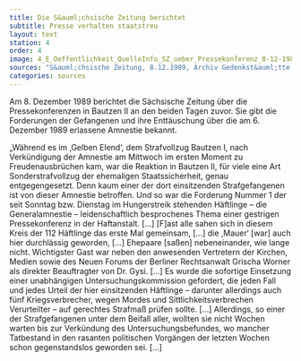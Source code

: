 ```yaml
---
title: Die S&auml;chsische Zeitung berichtet
subtitle: Presse verhalten staatstreu
layout: text
station: 4
order: 4
image: 4_E_Oeffentlichkeit_QuelleInfo_SZ_ueber_Pressekonferenz_8-12-1989
sources: "S&auml;chsische Zeitung, 8.12.1989, Archiv Gedenkst&auml;tte Bautzen"
categories: sources
---
```

Am 8. Dezember 1989 berichtet die S&auml;chsische Zeitung &uuml;ber die Pressekonferenzen in Bautzen II an den beiden Tagen zuvor. Sie gibt die Forderungen der Gefangenen und ihre Entt&auml;uschung &uuml;ber die am 6. Dezember 1989 erlassene Amnestie bekannt. 
 
&bdquo;W&auml;hrend es im &sbquo;Gelben Elend&lsquo;, dem Strafvollzug Bautzen I, nach Verk&uuml;ndigung der Amnestie am Mittwoch im ersten Moment zu Freudenausbr&uuml;chen kam, war die Reaktion in Bautzen II, f&uuml;r viele eine Art Sonderstrafvollzug der ehemaligen Staatssicherheit, genau entgegengesetzt. Denn kaum einer der dort einsitzenden Strafgefangenen ist von dieser Amnestie betroffen. Und so war die Forderung Nummer 1 der seit Sonntag bzw. Dienstag im Hungerstreik stehenden H&auml;ftlinge &ndash; die Generalamnestie &ndash; leidenschaftlich besprochenes Thema einer gestrigen Pressekonferenz in der Haftanstalt. [&hellip;]
[F]ast alle sahen sich in diesem Kreis der 112 H&auml;ftlinge das erste Mal gemeinsam, [&hellip;] die ,Mauer&lsquo; [war] auch hier durchl&auml;ssig geworden, [&hellip;] Ehepaare [sa&szlig;en] nebeneinander, wie lange nicht. Wichtigster Gast war neben den anwesenden Vertretern der Kirchen, Medien sowie des Neuen Forums der Berliner Rechtsanwalt Grischa Worner als direkter Beauftragter von Dr. Gysi. [&hellip;]
Es wurde die sofortige Einsetzung einer unabh&auml;ngigen Untersuchungskommission gefordert, die jeden Fall und jedes Urteil der hier einsitzenden H&auml;ftlinge &ndash; darunter allerdings auch f&uuml;nf Kriegsverbrecher, wegen Mordes und Sittlichkeitsverbrechen Verurteilter &ndash; auf gerechtes Strafma&szlig; pr&uuml;fen sollte. [&hellip;]
Allerdings, so einer der Strafgefangenen unter dem Beifall aller, wollten sie nicht Wochen warten bis zur Verk&uuml;ndung des Untersuchungsbefundes, wo mancher Tatbestand in den rasanten politischen Vorg&auml;ngen der letzten Wochen schon gegenstandslos geworden sei. [&hellip;]
